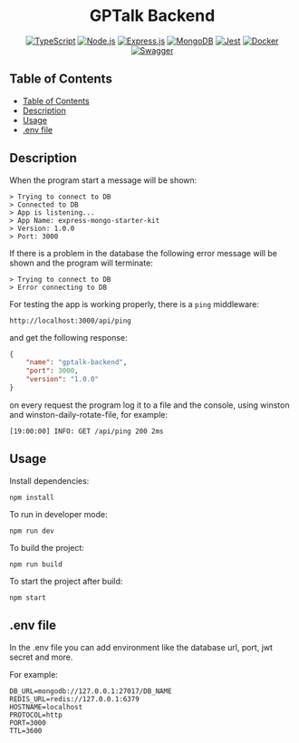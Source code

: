 <h1 align="center">GPTalk Backend</h1>

<p align="center" width="100%">
    <a href="#"><img src="https://img.shields.io/badge/TypeScript-3178C6?style=for-the-badge&logo=typescript&logoColor=white" title="TypeScript"/></a>
    <a href="#"><img src="https://img.shields.io/badge/Node.js-339933?style=for-the-badge&logo=node.js&logoColor=white" title="Node.js"/></a>
    <a href="#"><img src="https://img.shields.io/badge/Express.js-000000?style=for-the-badge&logo=express&logoColor=white" title="Express.js"/></a>
    <a href="#"><img src="https://img.shields.io/badge/MongoDB-47A248?style=for-the-badge&logo=mongodb&logoColor=white" title="MongoDB"/></a>
    <a href="#"><img src="https://img.shields.io/badge/Jest-C21325?style=for-the-badge&logo=jest&logoColor=white" title="Jest"/></a>
    <a href="#"><img src="https://img.shields.io/badge/Docker-2496ED?style=for-the-badge&logo=docker&logoColor=white" title="Docker"/></a>
    <a href="#"><img src="https://img.shields.io/badge/Swagger-85EA2D?style=for-the-badge&logo=swagger&logoColor=black" title="Swagger"/></a>
</p>

## Table of Contents

- [Table of Contents](#table-of-contents)
- [Description](#description)
- [Usage](#usage)
- [.env file](#env-file)

## Description

When the program start a message will be shown:

```
> Trying to connect to DB
> Connected to DB
> App is listening...
> App Name: express-mongo-starter-kit
> Version: 1.0.0
> Port: 3000
```

If there is a problem in the database the following error message will be shown and the program will terminate:

```
> Trying to connect to DB
> Error connecting to DB
```

For testing the app is working properly, there is a `ping` middleware:

```
http://localhost:3000/api/ping
```

and get the following response:

```json
{
	"name": "gptalk-backend",
	"port": 3000,
	"version": "1.0.0"
}
```

on every request the program log it to a file and the console, using winston and winston-daily-rotate-file, for example:

```
[19:00:00] INFO: GET /api/ping 200 2ms
```

## Usage

Install dependencies:

```
npm install
```

To run in developer mode:

```
npm run dev
```

To build the project:

```
npm run build
```

To start the project after build:

```
npm start
```

## .env file

In the .env file you can add environment like the database url, port, jwt secret and more.

For example:

```
DB_URL=mongodb://127.0.0.1:27017/DB_NAME
REDIS_URL=redis://127.0.0.1:6379
HOSTNAME=localhost
PROTOCOL=http
PORT=3000
TTL=3600
```
